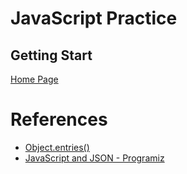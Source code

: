 # JavaScript Practice 

## Getting Start           

[Home Page](https://johncuseysan.github.io/JavaScriptPractice/)         

# References
* [Object.entries()](https://developer.mozilla.org/en-US/docs/Web/JavaScript/Reference/Global_Objects/Object/entries)
* [JavaScript and JSON - Programiz](https://www.programiz.com/javascript/json)       
